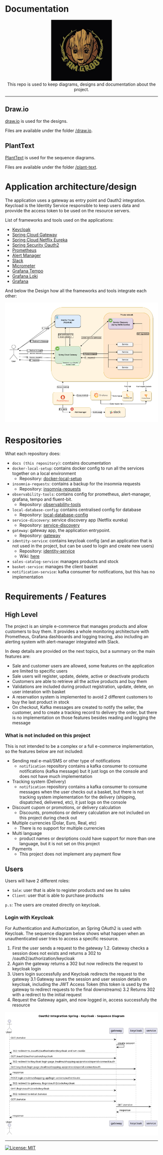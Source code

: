 # Documentation

<p align="center"
    <a href="https://github.com/groot-mg">
        <img height=200 src="./images/groot-image.jpeg">
    </a>
    <br>This repo is used to keep diagrams, designs and documentation about the project. 
</p>

---

## Draw.io
[draw.io](http://draw.io/) is used for the designs.

Files are available under the folder [/draw.io](./draw.io/).

## PlantText

[PlantText](https://www.planttext.com/) is used for the sequence diagrams.

Files are available under the folder [/plant-text](https://www.planttext.com/).

# Application architecture/design

The application uses a gateway as entry point and Oauth2 integration. Keycload is the Identity Service responsible to keep users data and provvide the access token to be used on the resource servers.

List of frameworks and tools used on the applications:

- [Keycloak](https://www.keycloak.org/)
- [Spring Cloud Gateway](https://spring.io/projects/spring-cloud-gateway)
- [Spring Cloud Netflix Eureka](https://spring.io/projects/spring-cloud-netflix)
- [Spring Security Oauth2](https://spring.io/projects/spring-security-oauth)
- [Prometheus](https://prometheus.io/)
- [Alert Manager](https://prometheus.io/docs/alerting/latest/alertmanager/#alertmanager)
- [Slack](https://slack.com/intl/en-gb)
- [Micrometer](https://micrometer.io/)
- [Grafana Tempo](https://grafana.com/oss/tempo/)
- [Grafana Loki](https://grafana.com/oss/loki/)
- [Grafana](https://grafana.com/)

And below the Design how all the frameworks and tools integrate each other:

<img src="./images/groot-mg.drawio.png" />

# Respositories 

What each repository does:

* `docs (this repository)`: contains documentation
* `docker-local-setup`: contains docker config to run all the services together on a local environment
    * Repository: [docker-local-setup](https://github.com/groot-mg/docker-local-setup)
* `insomnia-requests`: contains a backup for the insomnia requests
    * Repository: [insomnia-requests](https://github.com/groot-mg/insomnia-requests)
* `observability-tools`: contains config for prometheus, alert-manager, grafana, tempo and fluent-bit.
    * Repository: [observability-tools](https://github.com/groot-mg/observability-tools)
* `local-database-config`: contains centralised config for database
    * Repository: [local-database-config](https://github.com/groot-mg/local-database-config)
* `service-discovery`: service discovery app (Netflix eureka)
    * Repository: [service-discovery](https://github.com/groot-mg/service-discovery)
* `gateway`: gateway app, the application entrypoint. 
    * Repository: [gateway](https://github.com/groot-mg/gateway)
* `identity-service`: contains keycloak config (and an application that is not used in the project, but can be used to login and create new users)
    * Repository: [identity-service](https://github.com/groot-mg/identity-service)
    * Wiki: [here](https://github.com/groot-mg/identity-service/wiki)
* `sales-catalog-service`: manages products and stock
* `basket-service`: manages the client basket
* `notification-service`: kafka consumer for notifications, but this has no implementation

# Requirements / Features

## High Level

The project is an simple e-commerce that manages products and allow customers to buy them. It provides a whole monitoring architecture with Prometheus, Grafana dashboards and logging tracing, also including an alerting system with alert-manager integrated with Slack. 

In deep details are provided on the next topics, but a summary on the main features are:
* Sale and customer users are allowed, some features on the application are limited to specific users
* Sale users will register, update, delete, active or deactivate products
* Customers are able to retrieve all the active products and buy them
* Validations are included during product registration, update, delete, on user interation with basket
* A reservation system is implemented to avoid 2 different customers to buy the last product in stock
* On checkout, Kafka messages are created to notify the seller, the customer, and to create a tracking record to delivery the order, but there is no implementation on those features besides reading and logging the message

### What is not included on this project
This is not intended to be a complex or a full e-commerce implementation, so the features below are not included:
* Sending real e-mail/SMS or other type of notifications
    * `notification` repository contains a kafka consumer to consume notifications (kafka message) but it just logs on the console and does not have much implementation
* Tracking system (Delivery)
    * `notification` repository contains a kafka consumer to consume messages when the user checks out a basket, but there is not tracking system implementation for the delivery (shipping, dispatched, delivered, etc), it just logs on the console
* Discount cupom or promotions, or delivery calculation
    * Discounts, promotions or delivery calculation are not included on this project during check out
* Multiple currencies (Dolar, Euro, Real, etc)
    * There is no support for multiple currencies
* Multi language
    * product names or desriptions could have support for more than one language, but it is not set on this project
* Payments
    * This project does not implement any payment flow

## Users
Users will have 2 different roles: 

- `Sale`: user that is able to register products and see its sales
- `Client`: user that is able to purchase products 

`p.s`: The users are created directly on keycloak.

### Login with Keycloak

For Authentication and Authorization, an Spring OAuth2 is used with Keycloak. The sequence diagram below shows what happen when an unauthenticated user tries to access a specific resource.

1. First the user sends a request to the gateway
1.2. Gateway checks a session does not exists and returns a 302 to /oauth2/authorization/keycloak
2. Again the gateway returns a 302 but now redirects the request to keycloak login
3. Users login successfully and Keycloak redirects the request to the gateway
3.1 Gateway saves the session and user session details on keycloak, including the JWT Access Token (this token is used by the gateway to redirect requests to the final downstreams)
3.2 Returns 302 with a redirect to the initial request 
4. Request the Gateway again, and now logged in, access successfully the resource

<img src="./images/authentication.png" />

---
[![License: MIT](https://img.shields.io/badge/License-MIT-green.svg)](https://github.com/groot-mg/docs/blob/main/LICENSE)
